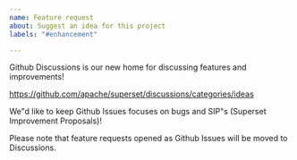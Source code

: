 ```yaml
---
name: Feature request
about: Suggest an idea for this project
labels: "#enhancement"

---
```


Github Discussions is our new home for discussing features and improvements!

https://github.com/apache/superset/discussions/categories/ideas

We"d like to keep Github Issues focuses on bugs and SIP"s (Superset Improvement Proposals)!

Please note that feature requests opened as Github Issues will be moved to Discussions.

